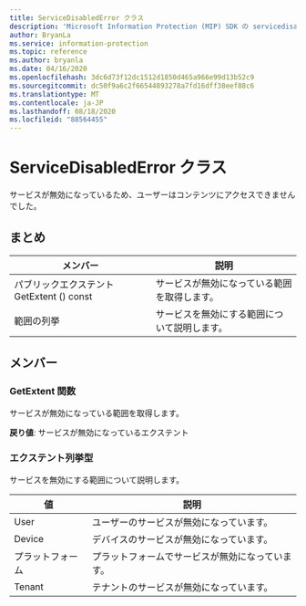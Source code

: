 ```yaml
---
title: ServiceDisabledError クラス
description: 'Microsoft Information Protection (MIP) SDK の servicedisablederror:: undefined クラスを文書にします。'
author: BryanLa
ms.service: information-protection
ms.topic: reference
ms.author: bryanla
ms.date: 04/16/2020
ms.openlocfilehash: 3dc6d73f12dc1512d1850d465a966e99d13b52c9
ms.sourcegitcommit: dc50f9a6c2f66544893278a7fd16dff38eef88c6
ms.translationtype: MT
ms.contentlocale: ja-JP
ms.lasthandoff: 08/18/2020
ms.locfileid: "88564455"
---
```

# <a name="class-servicedisablederror"></a>ServiceDisabledError クラス

サービスが無効になっているため、ユーザーはコンテンツにアクセスできませんでした。
  
## <a name="summary"></a>まとめ

| メンバー                          | 説明
|----------------------------------|--------------------------------------------------------
| パブリックエクステント GetExtent () const  | サービスが無効になっている範囲を取得します。
| 範囲の列挙                      | サービスを無効にする範囲について説明します。
  
## <a name="members"></a>メンバー
  
### <a name="getextent-function"></a>GetExtent 関数
サービスが無効になっている範囲を取得します。

**戻り値**: サービスが無効になっているエクステント
  
### <a name="extent-enum"></a>エクステント列挙型

サービスを無効にする範囲について説明します。

| 値   | 説明
|----------|---------------------------------------
| User     | ユーザーのサービスが無効になっています。
| Device   | デバイスのサービスが無効になっています。
| プラットフォーム | プラットフォームでサービスが無効になっています。
| Tenant   | テナントのサービスが無効になっています。
